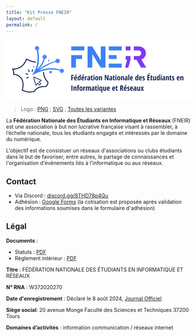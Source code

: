 ```yaml
---
title: "Kit Presse FNEIR"
layout: default
permalink: /
---
```

![Logo Fédération Nationale des Étudiants en Informatique (FNEIR) Kit Presse](./logos/Logo-FNEIR-Rect.png)

> Logo : [PNG](./logos/Logo-FNEIR-Rect.png) ; [SVG](./logos/Logo-FNEIR-Rect.min.svg) ; [Toutes les variantes](https://github.com/FNEIR/fneir.github.io/tree/main/logos)

La **Fédération Nationale des Étudiants en Informatique et Réseaux** (FNEIR) est une association à but non lucrative française visant à rassembler, à l’échelle nationale, tous les étudiants engagés et intéressés par le domaine du numérique.

L'objectif est de consistuer un réseaux d'associations ou clubs étudiants dans le but de favoriser, entre autres, le partage de connaissances et l'organisation d'évènements liés à l'informatique ou aux réseaux.

## Contact

* Via Discord : [discord.gg/8THD78p4Qu](https://discord.com/invite/8THD78p4Qu)
* Adhésion : [Google Forms](https://shorturl.at/uqKM7) (la cotisation est proposée après validation des informations soumises dans le formulaire d'adhésion)

## Légal

**Documents** :
* Statuts : [PDF](./Statuts_FNEIR.pdf)
* Règlement intérieur : [PDF](./ReglementInterieur_FNEIR.pdf)

**Titre** : FÉDÉRATION NATIONALE DES ÉTUDIANTS EN INFORMATIQUE ET RÉSEAUX 

**N° RNA** : W372020270

**Date d'enregistrement** : Déclaré le 8 août 2024, [Journal Officiel](https://www.journal-officiel.gouv.fr/pages/associations-detail-annonce/?q.id=id:202400330690)

**Siège social**: 20 avenue Monge Faculté des Sciences et Techniques 37200 Tours

**Domaines d’activités** : information communication / réseaux internet 

